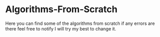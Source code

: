 # Algorithms-From-Scratch
Here you can find some of the algorithms from scratch if any errors are there feel free to notify I will try my best to change it.
